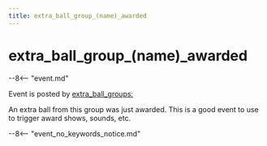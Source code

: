 ```yaml
---
title: extra_ball_group_(name)_awarded
---
```


# extra_ball_group_(name)\_awarded


--8<-- "event.md"

Event is posted by [extra_ball_groups:](../config/extra_ball_groups.md)

An extra ball from this group was just awarded. This is a good event to
use to trigger award shows, sounds, etc.

--8<-- "event_no_keywords_notice.md"
